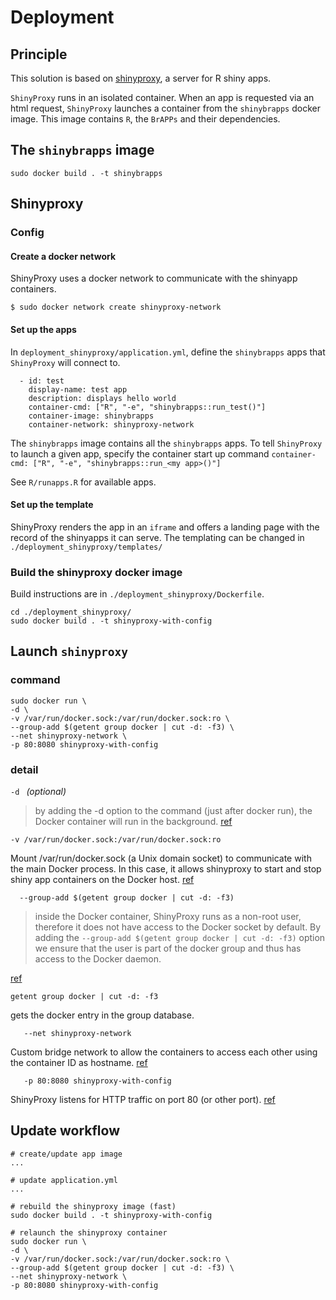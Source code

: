 # Deployment

## Principle

This solution is based on [shinyproxy](shinyproxy.io/), a server for R shiny apps.

`ShinyProxy` runs in an isolated container. When an app is requested via an html request, `ShinyProxy` launches a container from the `shinybrapps` docker image. This image contains `R`, the `BrAPPs` and their dependencies.

## The `shinybrapps` image

```
sudo docker build . -t shinybrapps
```

## Shinyproxy

### Config

#### Create a docker network

ShinyProxy uses a docker network to communicate with the shinyapp containers.

```
$ sudo docker network create shinyproxy-network
```

#### Set up the apps

In `deployment_shinyproxy/application.yml`, define the `shinybrapps` apps that `ShinyProxy` will connect to. 

```
  - id: test
    display-name: test app
    description: displays hello world
    container-cmd: ["R", "-e", "shinybrapps::run_test()"]
    container-image: shinybrapps
    container-network: shinyproxy-network
```

The `shinybrapps` image contains all the `shinybrapps` apps. To tell `ShinyProxy` to launch a given app, specify the container start up command `container-cmd: ["R", "-e", "shinybrapps::run_<my app>()"]`

See  `R/runapps.R` for available apps.

#### Set up the template

ShinyProxy renders the app in an `iframe` and offers a landing page with the record of the shinyapps it can serve. The templating can be changed in `./deployment_shinyproxy/templates/`

### Build the shinyproxy docker image

Build instructions are in `./deployment_shinyproxy/Dockerfile`.

```
cd ./deployment_shinyproxy/
sudo docker build . -t shinyproxy-with-config
```


## Launch `shinyproxy`

### command

```
sudo docker run \
-d \
-v /var/run/docker.sock:/var/run/docker.sock:ro \
--group-add $(getent group docker | cut -d: -f3) \
--net shinyproxy-network \
-p 80:8080 shinyproxy-with-config
```

### detail

`-d ` *(optional)*

>by adding the -d option to the command (just after docker run), the Docker container will run in the background.
[ref](https://github.com/openanalytics/shinyproxy-config-examples/tree/master/02-containerized-docker-engine#how-to-run)

`-v /var/run/docker.sock:/var/run/docker.sock:ro `

Mount /var/run/docker.sock (a Unix domain socket) to communicate with the main Docker process. In this case, it allows shinyproxy to start and stop shiny app containers on the Docker host. [ref](https://docs.docker.com/engine/reference/commandline/run/#options)

`	--group-add $(getent group docker | cut -d: -f3) `

> inside the Docker container, ShinyProxy runs as a non-root user, therefore it does not have access to the Docker socket by default. By adding the `--group-add $(getent group docker | cut -d: -f3)` option we ensure that the user is part of the docker group and thus has access to the Docker daemon.

[ref](https://github.com/openanalytics/shinyproxy-config-examples/tree/master/02-containerized-docker-engine#how-to-run)

`getent group docker | cut -d: -f3` 

gets the docker entry in the group database.

`	--net shinyproxy-network`

Custom bridge network to allow the containers to access each other using the container ID as hostname. [ref](https://github.com/openanalytics/shinyproxy-config-examples/tree/master/02-containerized-docker-engine#how-to-run)


`	-p 80:8080 shinyproxy-with-config`

ShinyProxy listens for HTTP traffic on port 80 (or other port). [ref](https://docs.docker.com/engine/reference/commandline/run/#options)


## Update workflow

```
# create/update app image
...

# update application.yml
...

# rebuild the shinyproxy image (fast)
sudo docker build . -t shinyproxy-with-config

# relaunch the shinyproxy container
sudo docker run \
-d \
-v /var/run/docker.sock:/var/run/docker.sock:ro \
--group-add $(getent group docker | cut -d: -f3) \
--net shinyproxy-network \
-p 80:8080 shinyproxy-with-config

```
